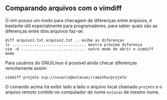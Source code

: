 Comparando arquivos com o vimdiff
---------------------------------

O vim possui um modo para checagem de diferenças entre arquivos, é
bastante útil especialmente para programadores, para saber quais são as
diferenças entre dois arquivos faz-se:
```
diff arquivo1.txt arquivo2.txt .. exibe as diferenças
]c ................................. mostra próxima diferença
vim -d ............................. outro modo de abrir o vimdiff mode
```
Para usuários do GNU/Linux é possível ainda checar diferenças
remotamente assim:
```
vimdiff projeto scp://usuario@estacao//caminho/projeto
```
O comando acima irá exibir lado a lado o arquivo local chamado
`projeto` e o arquivo remoto contido no computador de nome
`estacao` de mesmo nome.

